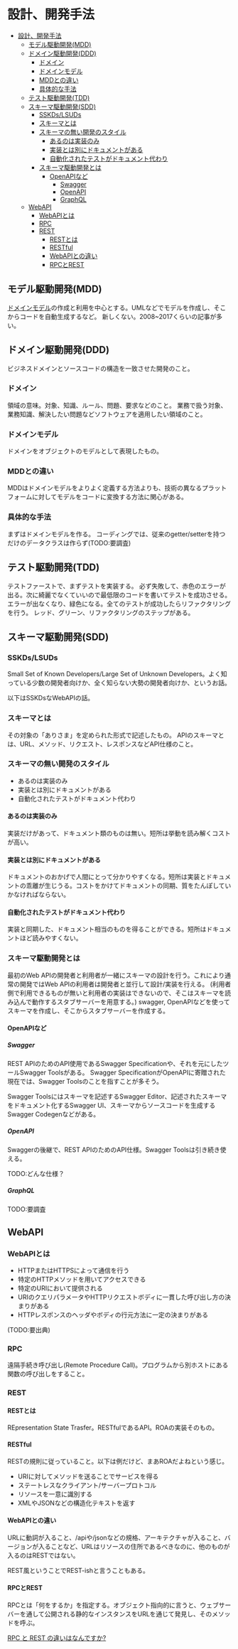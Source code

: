 # 設計、開発手法

- [設計、開発手法](#設計開発手法)
  - [モデル駆動開発(MDD)](#モデル駆動開発mdd)
  - [ドメイン駆動開発(DDD)](#ドメイン駆動開発ddd)
    - [ドメイン](#ドメイン)
    - [ドメインモデル](#ドメインモデル)
    - [MDDとの違い](#mddとの違い)
    - [具体的な手法](#具体的な手法)
  - [テスト駆動開発(TDD)](#テスト駆動開発tdd)
  - [スキーマ駆動開発(SDD)](#スキーマ駆動開発sdd)
    - [SSKDs/LSUDs](#sskdslsuds)
    - [スキーマとは](#スキーマとは)
    - [スキーマの無い開発のスタイル](#スキーマの無い開発のスタイル)
      - [あるのは実装のみ](#あるのは実装のみ)
      - [実装とは別にドキュメントがある](#実装とは別にドキュメントがある)
      - [自動化されたテストがドキュメント代わり](#自動化されたテストがドキュメント代わり)
    - [スキーマ駆動開発とは](#スキーマ駆動開発とは)
      - [OpenAPIなど](#openapiなど)
        - [Swagger](#swagger)
        - [OpenAPI](#openapi)
        - [GraphQL](#graphql)
  - [WebAPI](#webapi)
    - [WebAPIとは](#webapiとは)
    - [RPC](#rpc)
    - [REST](#rest)
      - [RESTとは](#restとは)
      - [RESTful](#restful)
      - [WebAPIとの違い](#webapiとの違い)
      - [RPCとREST](#rpcとrest)


## モデル駆動開発(MDD)

[ドメインモデル](#ドメインモデル)の作成と利用を中心とする。UMLなどでモデルを作成し、そこからコードを自動生成するなど。
新しくない。2008~2017くらいの記事が多い。

## ドメイン駆動開発(DDD)

ビジネスドメインとソースコードの構造を一致させた開発のこと。

### ドメイン

領域の意味。対象、知識、ルール、問題、要求などのこと。
業務で扱う対象、業務知識、解決したい問題などソフトウェアを適用したい領域のこと。

### ドメインモデル

ドメインをオブジェクトのモデルとして表現したもの。

### MDDとの違い

MDDはドメインモデルをよりよく定義する方法よりも、技術の異なるプラットフォームに対してモデルをコードに変換する方法に関心がある。

### 具体的な手法

まずはドメインモデルを作る。
コーディングでは、従来のgetter/setterを持つだけのデータクラスは作らず(TODO:要調査)

## テスト駆動開発(TDD)

テストファーストで、まずテストを実装する。
必ず失敗して、赤色のエラーが出る。次に綺麗でなくていいので最低限のコードを書いてテストを成功させる。エラーが出なくなり、緑色になる。全てのテストが成功したらリファクタリングを行う。
レッド、グリーン、リファクタリングのステップがある。

## スキーマ駆動開発(SDD)

### SSKDs/LSUDs

Small Set of Known Developers/Large Set of Unknown Developers。よく知っている少数の開発者向けか、全く知らない大勢の開発者向けか、というお話。

以下はSSKDsなWebAPIの話。

### スキーマとは

その対象の「ありさま」を定められた形式で記述したもの。
APIのスキーマとは、URL、メソッド、リクエスト、レスポンスなどAPI仕様のこと。

### スキーマの無い開発のスタイル

- あるのは実装のみ
- 実装とは別にドキュメントがある
- 自動化されたテストがドキュメント代わり

#### あるのは実装のみ

実装だけがあって、ドキュメント類のものは無い。短所は挙動を読み解くコストが高い。

#### 実装とは別にドキュメントがある

ドキュメントのおかげで人間にとって分かりやすくなる。短所は実装とドキュメントの乖離が生じうる。コストをかけてドキュメントの同期、質をたんぽしていかなければならない。

#### 自動化されたテストがドキュメント代わり

実装と同期した、ドキュメント相当のものを得ることができる。短所はドキュメントほど読みやすくない。

### スキーマ駆動開発とは

最初のWeb APIの開発者と利用者が一緒にスキーマの設計を行う。これにより通常の開発ではWeb APIの利用者は開発者と並行して設計/実装を行える。
(利用者側で利用できるものが無いと利用者の実装はできないので、そこはスキーマを読み込んで動作するスタブサーバーを用意する。)
swagger, OpenAPIなどを使ってスキーマを作成し、そこからスタブサーバーを作成する。

#### OpenAPIなど

##### Swagger

REST APIのためのAPI使用であるSwagger Specificationや、それを元にしたツールSwagger Toolsがある。
Swagger SpecificationがOpenAPIに寄贈された現在では、Swagger Toolsのことを指すことが多そう。

Swagger Toolsにはスキーマを記述するSwagger Editor、記述されたスキーマをドキュメント化するSwagger UI、スキーマからソースコードを生成するSwagger Codegenなどがある。

##### OpenAPI

Swaggerの後継で、REST APIのためのAPI仕様。Swagger Toolsは引き続き使える。

TODO:どんな仕様？

##### GraphQL

TODO:要調査

## WebAPI

### WebAPIとは

- HTTPまたはHTTPSによって通信を行う
- 特定のHTTPメソッドを用いてアクセスできる
- 特定のURIにおいて提供される
- URIのクエリパラメータやHTTPリクエストボディに一貫した呼び出し方の決まりがある
- HTTPレスポンスのヘッダやボディの行元方法に一定の決まりがある

(TODO:要出典)

### RPC

遠隔手続き呼び出し(Remote Procedure Call)。プログラムから別ホストにある関数の呼び出しをすること。

### REST

#### RESTとは

REpresentation State Trasfer。RESTfulであるAPI。ROAの実装そのもの。

#### RESTful

RESTの規則に従っていること。以下は例だけど、まあROAだよねという感じ。

- URIに対してメソッドを送ることでサービスを得る
- ステートレスなクライアント/サーバープロトコル
- リソースを一意に識別する
- XMLやJSONなどの構造化テキストを返す

#### WebAPIとの違い

URLに動詞が入ること、/apiや/jsonなどの規格、アーキテクチャが入ること、バージョンが入ることなど、URLはリソースの住所であるべきなのに、他のものが入るのはRESTではない。

REST風ということでREST-ishと言うこともある。

#### RPCとREST

RPCとは「何をするか」を指定する。オブジェクト指向的に言うと、ウェブサーバーを通して公開される静的なインスタンスをURLを通じて発見し、そのメソッドを呼ぶ。

[RPC と REST の違いはなんですか?](https://aws.amazon.com/jp/compare/the-difference-between-rpc-and-rest/)
